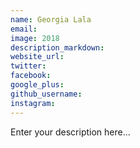 ```yaml
---
name: Georgia Lala
email:
image: 2018
description_markdown:
website_url:
twitter:
facebook:
google_plus:
github_username:
instagram:
---
```


Enter your description here...
